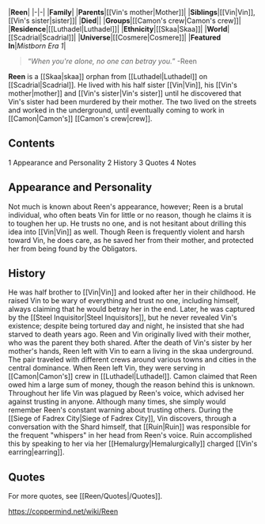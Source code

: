 |**Reen**|
|-|-|
|**Family**|
|**Parents**|[[Vin's mother\|Mother]]|
|**Siblings**|[[Vin\|Vin]], [[Vin's sister\|sister]]|
|**Died**||
|**Groups**|[[Camon's crew\|Camon's crew]]|
|**Residence**|[[Luthadel\|Luthadel]]|
|**Ethnicity**|[[Skaa\|Skaa]]|
|**World**|[[Scadrial\|Scadrial]]|
|**Universe**|[[Cosmere\|Cosmere]]|
|**Featured In**|*Mistborn Era 1*|

>“*When you're alone, no one can betray you.*”
\-Reen


**Reen** is a [[Skaa\|skaa]] orphan from [[Luthadel\|Luthadel]] on [[Scadrial\|Scadrial]]. He lived with his half sister [[Vin\|Vin]], his [[Vin's mother\|mother]] and [[Vin's sister\|Vin's sister]] until he discovered that Vin's sister had been murdered by their mother. The two lived on the streets and worked in the underground, until eventually coming to work in [[Camon\|Camon's]] [[Camon's crew\|crew]].

## Contents

1 Appearance and Personality
2 History
3 Quotes
4 Notes


## Appearance and Personality
Not much is known about Reen's appearance, however; Reen is a brutal individual, who often beats Vin for little or no reason, though he claims it is to toughen her up. He trusts no one, and is not hesitant about drilling this idea into [[Vin\|Vin]] as well. Though Reen is frequently violent and harsh toward Vin, he does care, as he saved her from their mother, and protected her from being found by the Obligators.

## History
He was half brother to [[Vin\|Vin]] and looked after her in their childhood. He raised Vin to be wary of everything and trust no one, including himself, always claiming that he would betray her in the end. Later, he was captured by the [[Steel Inquisitor\|Steel Inquisitors]], but he never revealed Vin's existence; despite being tortured day and night, he insisted that she had starved to death years ago.
Reen and Vin originally lived with their mother, who was the parent they both shared. After the death of Vin's sister by her mother's hands, Reen left with Vin to earn a living in the skaa underground. The pair traveled with different crews around various towns and cities in the central dominance. When Reen left Vin, they were serving in [[Camon\|Camon's]] crew in [[Luthadel\|Luthadel]]. Camon claimed that Reen owed him a large sum of money, though the reason behind this is unknown.
Throughout her life Vin was plagued by Reen's voice, which advised her against trusting in anyone. Although many times, she simply would remember Reen's constant warning about trusting others. During the [[Siege of Fadrex City\|Siege of Fadrex City]], Vin discovers, through a conversation with the Shard himself, that [[Ruin\|Ruin]] was responsible for the frequent "whispers" in her head from Reen's voice. Ruin accomplished this by speaking to her via her [[Hemalurgy\|Hemalurgically]] charged [[Vin's earring\|earring]].

## Quotes
For more quotes, see [[Reen/Quotes\|/Quotes]].


https://coppermind.net/wiki/Reen